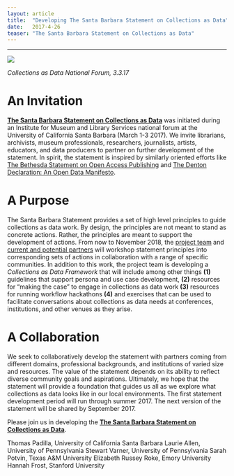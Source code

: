 ```yaml
---
layout: article
title:  "Developing The Santa Barbara Statement on Collections as Data"
date:   2017-4-26 
teaser: "The Santa Barbara Statement on Collections as Data"
---
```

---
![](http://collectionsasdata.github.io/affinity.gif)

*Collections as Data National Forum, 3.3.17* 

# An Invitation
[**The Santa Barbara Statement on Collections as Data**](https://collectionsasdata.github.io/statement/) was initiated during an Institute for Museum and Library Services national forum at the University of California Santa Barbara (March 1-3 2017). We invite librarians, archivists, museum professionals, researchers, journalists, artists, educators, and data producers to partner on further development of the statement. In spirit, the statement is inspired by similarly oriented efforts like [The Bethesda Statement on Open Access Publishing](http://legacy.earlham.edu/~peters/fos/bethesda.htm) and [The Denton Declaration: An Open Data Manifesto](https://openaccess.unt.edu/denton-declaration).

# A Purpose
The Santa Barbara Statement provides a set of high level principles to guide collections as data work. By design, the principles are not meant to stand as concrete actions. Rather, the principles are meant to support the development of actions. From now to November 2018, the [project team](https://collectionsasdata.github.io/team/) and [current and potential partners](https://collectionsasdata.github.io/partners/) will workshop statement principles into corresponding sets of actions in collaboration with a range of specific communities. In addition to this work, the project team is developing a *Collections as Data Framework* that will include among other things **(1)** guidelines that support persona and use case development, **(2)** resources for “making the case” to engage in collections as data work **(3)** resources for running workflow hackathons **(4)** and exercises that can be used to facilitate conversations about collections as data needs at conferences, institutions, and other venues as they arise.  

# A Collaboration

We seek to collaboratively develop the statement with partners coming from different domains, professional backgrounds, and institutions of varied size and resources. The value of the statement depends on its ability to reflect diverse community goals and aspirations. Ultimately, we hope that the statement will provide a foundation that guides us all as we explore what collections as data looks like in our local environments. The first statement development period will run through summer 2017. The next version of the statement will be shared by September 2017.

Please join us in developing the [**The Santa Barbara Statement on Collections as Data**](https://collectionsasdata.github.io/statement/). 

Thomas Padilla, University of California Santa Barbara
Laurie Allen, University of Pennsylvania
Stewart Varner, University of Pennsylvania
Sarah Potvin, Texas A&M University
Elizabeth Russey Roke, Emory University
Hannah Frost, Stanford University 

